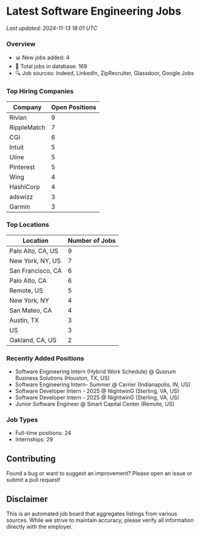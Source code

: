 # Latest Software Engineering Jobs
*Last updated: 2024-11-13 18:01 UTC*

### Overview
- 📊 New jobs added: 4
- 💼 Total jobs in database: 169
- 🔍 Job sources: Indeed, LinkedIn, ZipRecruiter, Glassdoor, Google Jobs

### Top Hiring Companies
| Company | Open Positions |
|---------|---------------|
| Rivian | 9 |
| RippleMatch | 7 |
| CGI | 6 |
| Intuit | 5 |
| Uline | 5 |
| Pinterest | 5 |
| Wing | 4 |
| HashiCorp | 4 |
| adswizz | 3 |
| Garmin | 3 |

### Top Locations
| Location | Number of Jobs |
|----------|---------------|
| Palo Alto, CA, US | 9 |
| New York, NY, US | 7 |
| San Francisco, CA | 6 |
| Palo Alto, CA | 6 |
| Remote, US | 5 |
| New York, NY | 4 |
| San Mateo, CA | 4 |
| Austin, TX | 3 |
| US | 3 |
| Oakland, CA, US | 2 |

### Recently Added Positions
- Software Engineering Intern (Hybrid Work Schedule) @ Quorum Business Solutions (Houston, TX, US)
- Software Engineering Intern- Summer @ Carrier (Indianapolis, IN, US)
- Software Developer Intern - 2025 @ NightwinG (Sterling, VA, US)
- Software Developer Intern - 2025 @ NightwinG (Sterling, VA, US)
- Junior Software Engineer @ Smart Capital Center (Remote, US)

### Job Types
- Full-time positions: 24
- Internships: 29

## Contributing
Found a bug or want to suggest an improvement? Please open an issue or submit a pull request!

## Disclaimer
This is an automated job board that aggregates listings from various sources. While we strive to maintain accuracy, 
please verify all information directly with the employer.
